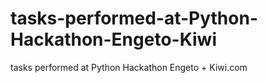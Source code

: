 # tasks-performed-at-Python-Hackathon-Engeto-Kiwi
tasks performed at Python Hackathon Engeto + Kiwi.com
